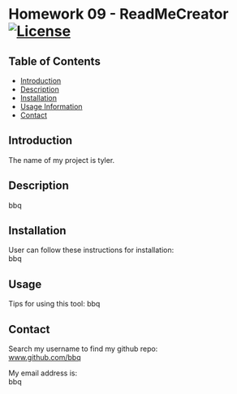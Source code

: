 
  # Homework 09 - ReadMeCreator [![License](https://img.shields.io/badge/License-Boost%201.0-lightblue.svg)](https://www.boost.org/LICENSE_1_0.txt)
  
  ## Table of Contents
  <!-- TOC -->
  - [Introduction](#introduction)
  - [Description](#description)
  - [Installation](#installation)
  - [Usage Information](#Usage)
  - [Contact](#contact)
  <!-- /TOC -->

  ## Introduction
 The name of my project is tyler.  
 
  ## Description  
 bbq

  ## Installation  
  User can follow these instructions for installation:  
  bbq

  ## Usage
  Tips for using this tool:
   bbq

   ## Contact
  Search my username to find my github repo:  
  www.github.com/bbq

  My email address is:  
    bbq  


